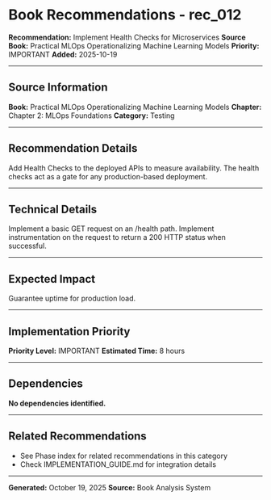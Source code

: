 # Book Recommendations - rec_012

**Recommendation:** Implement Health Checks for Microservices
**Source Book:** Practical MLOps  Operationalizing Machine Learning Models
**Priority:** IMPORTANT
**Added:** 2025-10-19

---

## Source Information

**Book:** Practical MLOps  Operationalizing Machine Learning Models
**Chapter:** Chapter 2: MLOps Foundations
**Category:** Testing

---

## Recommendation Details

Add Health Checks to the deployed APIs to measure availability. The health checks act as a gate for any production-based deployment.

---

## Technical Details

Implement a basic GET request on an /health path. Implement instrumentation on the request to return a 200 HTTP status when successful.

---

## Expected Impact

Guarantee uptime for production load.

---

## Implementation Priority

**Priority Level:** IMPORTANT
**Estimated Time:** 8 hours

---

## Dependencies

**No dependencies identified.**

---

## Related Recommendations

- See Phase index for related recommendations in this category
- Check IMPLEMENTATION_GUIDE.md for integration details

---

**Generated:** October 19, 2025
**Source:** Book Analysis System
